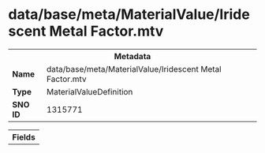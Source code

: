<h1>data/base/meta/MaterialValue/Iridescent Metal Factor.mtv</h1><table><tr><th colspan="100%">Metadata</th></tr><tr><td><b>Name</b></td><td>data/base/meta/MaterialValue/Iridescent Metal Factor.mtv</td></tr><tr><td><b>Type</b></td><td>MaterialValueDefinition</td></tr><tr><td><b>SNO ID</b></td><td>1315771</td></tr></table>

<table><tr><th colspan="100%">Fields</th></tr></table>

